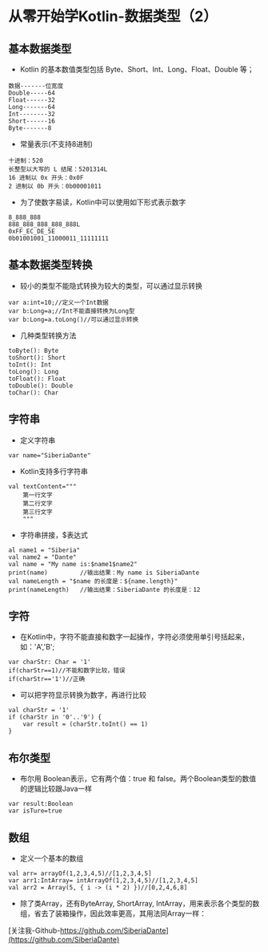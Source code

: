# 从零开始学Kotlin-数据类型（2）
## 基本数据类型
* Kotlin 的基本数值类型包括 Byte、Short、Int、Long、Float、Double 等；
```
数据-------位宽度
Double-----64
Float------32
Long-------64
Int--------32
Short------16
Byte-------8
```
* 常量表示(不支持8进制)
```
十进制：520
长整型以大写的 L 结尾：5201314L
16 进制以 0x 开头：0x0F
2 进制以 0b 开头：0b00001011
```
* 为了使数字易读，Kotlin中可以使用如下形式表示数字
```
8_888_888
888_888_888_888_888L
0xFF_EC_DE_5E
0b01001001_11000011_11111111
```
## 基本数据类型转换
* 较小的类型不能隐式转换为较大的类型，可以通过显示转换
```
var a:int=10;//定义一个Int数据
var b:Long=a;//Int不能直接转换为Long型
var b:Long=a.toLong()//可以通过显示转换
```
* 几种类型转换方法
```
toByte(): Byte
toShort(): Short
toInt(): Int
toLong(): Long
toFloat(): Float
toDouble(): Double
toChar(): Char
```
## 字符串
* 定义字符串
```
var name="SiberiaDante"
```
* Kotlin支持多行字符串
```
val textContent="""
    第一行文字
    第二行文字
    第三行文字
    """
```
* 字符串拼接，$表达式
```
al name1 = "Siberia"
val name2 = "Dante"
val name = "My name is:$name1$name2"
print(name)         //输出结果：My name is SiberiaDante
val nameLength = "$name 的长度是：${name.length}"
print(nameLength)   //输出结果：SiberiaDante 的长度是：12
```
## 字符
* 在Kotlin中，字符不能直接和数字一起操作，字符必须使用单引号括起来，如：'A','B';
```
var charStr: Char = '1'
if(charStr==1)//不能和数字比较，错误
if(charStr=='1')//正确
```
* 可以把字符显示转换为数字，再进行比较
```
val charStr = '1'
if (charStr in '0'..'9') {
    var result = (charStr.toInt() == 1)
}
```
## 布尔类型
* 布尔用 Boolean表示，它有两个值：true 和 false。两个Boolean类型的数值的逻辑比较跟Java一样
```
var result:Boolean
var isTure=true
```
## 数组
* 定义一个基本的数组
```
val arr= arrayOf(1,2,3,4,5)//[1,2,3,4,5]
var arr1:IntArray= intArrayOf(1,2,3,4,5)//[1,2,3,4,5]
val arr2 = Array(5, { i -> (i * 2) })//[0,2,4,6,8]
```
* 除了类Array，还有ByteArray, ShortArray, IntArray，用来表示各个类型的数组，省去了装箱操作，因此效率更高，其用法同Array一样：

[关注我-Github-https://github.com/SiberiaDante](https://github.com/SiberiaDante)
